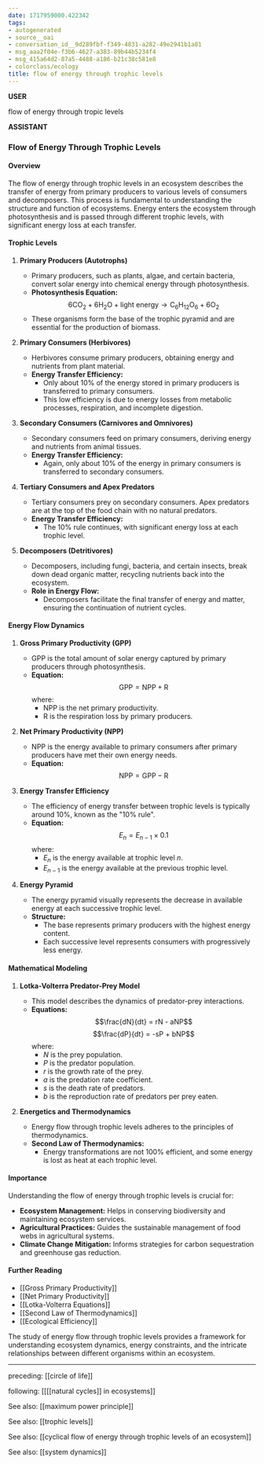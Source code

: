 ```yaml
---
date: 1717959000.422342
tags:
- autogenerated
- source__oai
- conversation_id__9d289fbf-f349-4831-a282-49e2941b1a81
- msg_aaa2f04e-f3b6-4627-a383-89b44b5234f4
- msg_415a64d2-87a5-4488-a186-b21c38c581e8
- colorclass/ecology
title: flow of energy through trophic levels
---
```


**USER**

flow of energy through tropic levels


**ASSISTANT**

### Flow of Energy Through Trophic Levels

#### Overview

The flow of energy through trophic levels in an ecosystem describes the transfer of energy from primary producers to various levels of consumers and decomposers. This process is fundamental to understanding the structure and function of ecosystems. Energy enters the ecosystem through photosynthesis and is passed through different trophic levels, with significant energy loss at each transfer.

#### Trophic Levels

1. **Primary Producers (Autotrophs)**
    - Primary producers, such as plants, algae, and certain bacteria, convert solar energy into chemical energy through photosynthesis.
    - **Photosynthesis Equation:**
        $$6\text{CO}_2 + 6\text{H}_2\text{O} + \text{light energy} \rightarrow \text{C}_6\text{H}_{12}\text{O}_6 + 6\text{O}_2$$
    - These organisms form the base of the trophic pyramid and are essential for the production of biomass.

2. **Primary Consumers (Herbivores)**
    - Herbivores consume primary producers, obtaining energy and nutrients from plant material.
    - **Energy Transfer Efficiency:** 
        - Only about 10% of the energy stored in primary producers is transferred to primary consumers.
        - This low efficiency is due to energy losses from metabolic processes, respiration, and incomplete digestion.

3. **Secondary Consumers (Carnivores and Omnivores)**
    - Secondary consumers feed on primary consumers, deriving energy and nutrients from animal tissues.
    - **Energy Transfer Efficiency:**
        - Again, only about 10% of the energy in primary consumers is transferred to secondary consumers.

4. **Tertiary Consumers and Apex Predators**
    - Tertiary consumers prey on secondary consumers. Apex predators are at the top of the food chain with no natural predators.
    - **Energy Transfer Efficiency:**
        - The 10% rule continues, with significant energy loss at each trophic level.

5. **Decomposers (Detritivores)**
    - Decomposers, including fungi, bacteria, and certain insects, break down dead organic matter, recycling nutrients back into the ecosystem.
    - **Role in Energy Flow:**
        - Decomposers facilitate the final transfer of energy and matter, ensuring the continuation of nutrient cycles.

#### Energy Flow Dynamics

1. **Gross Primary Productivity (GPP)**
    - GPP is the total amount of solar energy captured by primary producers through photosynthesis.
    - **Equation:**
        $$\text{GPP} = \text{NPP} + \text{R}$$
        where:
        - $\text{NPP}$ is the net primary productivity.
        - $\text{R}$ is the respiration loss by primary producers.

2. **Net Primary Productivity (NPP)**
    - NPP is the energy available to primary consumers after primary producers have met their own energy needs.
    - **Equation:**
        $$\text{NPP} = \text{GPP} - \text{R}$$

3. **Energy Transfer Efficiency**
    - The efficiency of energy transfer between trophic levels is typically around 10%, known as the "10% rule".
    - **Equation:**
        $$E_n = E_{n-1} \times 0.1$$
        where:
        - $E_n$ is the energy available at trophic level $n$.
        - $E_{n-1}$ is the energy available at the previous trophic level.

4. **Energy Pyramid**
    - The energy pyramid visually represents the decrease in available energy at each successive trophic level.
    - **Structure:**
        - The base represents primary producers with the highest energy content.
        - Each successive level represents consumers with progressively less energy.

#### Mathematical Modeling

1. **Lotka-Volterra Predator-Prey Model**
    - This model describes the dynamics of predator-prey interactions.
    - **Equations:**
        $$\frac{dN}{dt} = rN - aNP$$
        $$\frac{dP}{dt} = -sP + bNP$$
        where:
        - $N$ is the prey population.
        - $P$ is the predator population.
        - $r$ is the growth rate of the prey.
        - $a$ is the predation rate coefficient.
        - $s$ is the death rate of predators.
        - $b$ is the reproduction rate of predators per prey eaten.

2. **Energetics and Thermodynamics**
    - Energy flow through trophic levels adheres to the principles of thermodynamics.
    - **Second Law of Thermodynamics:**
        - Energy transformations are not 100% efficient, and some energy is lost as heat at each trophic level.

#### Importance

Understanding the flow of energy through trophic levels is crucial for:

- **Ecosystem Management:** Helps in conserving biodiversity and maintaining ecosystem services.
- **Agricultural Practices:** Guides the sustainable management of food webs in agricultural systems.
- **Climate Change Mitigation:** Informs strategies for carbon sequestration and greenhouse gas reduction.

#### Further Reading

- [[Gross Primary Productivity]]
- [[Net Primary Productivity]]
- [[Lotka-Volterra Equations]]
- [[Second Law of Thermodynamics]]
- [[Ecological Efficiency]]

The study of energy flow through trophic levels provides a framework for understanding ecosystem dynamics, energy constraints, and the intricate relationships between different organisms within an ecosystem.


---

preceding: [[circle of life]]  


following: [[[[natural cycles]] in ecosystems]]

See also: [[maximum power principle]]


See also: [[trophic levels]]


See also: [[cyclical flow of energy through trophic levels of an ecosystem]]


See also: [[system dynamics]]